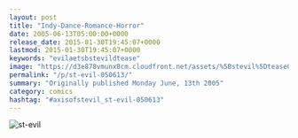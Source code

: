 ```yaml
---
layout: post
title: "Indy-Dance-Romance-Horror"
date: 2005-06-13T05:00:00+0000
release_date: 2015-01-30T19:45:07+0000
lastmod: 2015-01-30T19:45:07+0000
keywords: "evilaetsbstevildtease"
image: "https://d3e878vmunx8cm.cloudfront.net/assets/%5Bstevil%5Dtease06-15-05.gif"
permalink: "/p/st-evil-050613/"
summary: "Originally published Monday June, 13th 2005"
category: comics
hashtag: "#axisofstevil_st-evil-050613"
---
```


![st-evil](https://d3e878vmunx8cm.cloudfront.net/assets/%5Bstevil%5Dtease06-15-05.gif)

